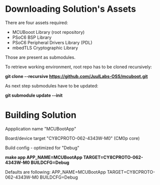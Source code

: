 # Downloading Solution's Assets

There are four assets required:

* MCUBooot Library (root repository)
* PSoC6 BSP Library
* PSoC6 Peripheral Drivers Library (PDL)
* mbedTLS Cryptographic Library

Those are present as submodules.

To retrieve working environment, root repo has to be cloned recursively:

__git clone --recursive https://github.com/JuulLabs-OSS/mcuboot.git__

As next step submodules have to be updated:

__git submodule update --init__


# Building Solution

Appplication name "MCUBootApp"

Board/device target "CY8CPROTO-062-4343W-M0" (CM0p core)

Build config - optimized for "Debug"

__make app APP_NAME=MCUBootApp TARGET=CY8CPROTO-062-4343W-M0 BUILDCFG=Debug__

Defaults are following:
APP_NAME=MCUBootApp
TARGET=CY8CPROTO-062-4343W-M0
BUILDCFG=Debug